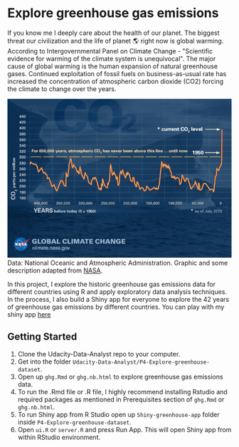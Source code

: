 # Explore greenhouse gas emissions 
If you know me I deeply care about the health of our planet. The biggest threat our civilization and the life of planet :earth_americas: right now is global warming. According to Intergovernmental Panel on Climate Change - "Scientific evidence for warming of the climate system is unequivocal". The major cause of global warming is the human expansion of natural greenhouse gases. Continued exploitation of fossil fuels on business-as-usual rate has increased the concentration of atmospheric carbon dioxide (CO2) forcing the climate to change over the years.

![relentless_rise_of_co2](images/relentless_rise_of_co2.jpg)
<br>
Data: National Oceanic and Atmospheric Administration. Graphic and some description adapted from [NASA](https://climate.nasa.gov/causes/).

In this project, I explore the historic greenhouse gas emissions data for different countries using R and apply exploratory data analysis techniques. In the process, I also build a Shiny app for everyone to explore the 42 years of greenhouse gas emissions by different countries. You can play with my shiny app [here](https://arjan-hada.shinyapps.io/greenhouse-gas/)

## Getting Started
1. Clone the Udacity-Data-Analyst repo to your computer.
2. Get into the folder `Udacity-Data-Analyst/P4-Explore-greenhouse-dataset`.
3. Open up `ghg.Rmd` or `ghg.nb.html` to explore greenhouse gas emissions data.
4. To run the .Rmd file or .R file, I highly recommend installing Rstudio and required packages as mentioned in Prerequisites section of `ghg.Rmd` or `ghg.nb.html`.
4. To run Shiny app from R Studio open up `Shiny-greenhouse-app` folder inside `P4-Explore-greenhouse-dataset`.
5. Open `ui.R` or `server.R` and press Run App. This will open Shiny app from within RStudio environment.

